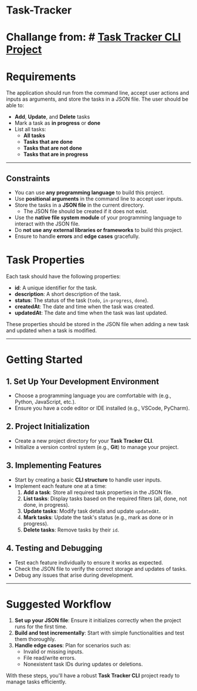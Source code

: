 ﻿# Task-Tracker  

 # Challange from: # [Task Tracker CLI Project](https://roadmap.sh/projects/task-tracker)

# Requirements

The application should run from the command line, accept user actions and inputs as arguments, and store the tasks in a JSON file. The user should be able to:

- **Add**, **Update**, and **Delete** tasks
- Mark a task as **in progress** or **done**
- List all tasks:
  - **All tasks**
  - **Tasks that are done**
  - **Tasks that are not done**
  - **Tasks that are in progress**

---

## Constraints

- You can use **any programming language** to build this project.
- Use **positional arguments** in the command line to accept user inputs.
- Store the tasks in a **JSON file** in the current directory.
  - The JSON file should be created if it does not exist.
- Use the **native file system module** of your programming language to interact with the JSON file.
- Do **not use any external libraries or frameworks** to build this project.
- Ensure to handle **errors** and **edge cases** gracefully.

# Task Properties

Each task should have the following properties:

- **id**: A unique identifier for the task.
- **description**: A short description of the task.
- **status**: The status of the task (`todo`, `in-progress`, `done`).
- **createdAt**: The date and time when the task was created.
- **updatedAt**: The date and time when the task was last updated.

These properties should be stored in the JSON file when adding a new task and updated when a task is modified.

---

# Getting Started

## 1. Set Up Your Development Environment
- Choose a programming language you are comfortable with (e.g., Python, JavaScript, etc.).
- Ensure you have a code editor or IDE installed (e.g., VSCode, PyCharm).

## 2. Project Initialization
- Create a new project directory for your **Task Tracker CLI**.
- Initialize a version control system (e.g., **Git**) to manage your project.

## 3. Implementing Features
- Start by creating a basic **CLI structure** to handle user inputs.
- Implement each feature one at a time:
  1. **Add a task**: Store all required task properties in the JSON file.
  2. **List tasks**: Display tasks based on the required filters (all, done, not done, in progress).
  3. **Update tasks**: Modify task details and update `updatedAt`.
  4. **Mark tasks**: Update the task's status (e.g., mark as done or in progress).
  5. **Delete tasks**: Remove tasks by their `id`.

## 4. Testing and Debugging
- Test each feature individually to ensure it works as expected.
- Check the JSON file to verify the correct storage and updates of tasks.
- Debug any issues that arise during development.

---

# Suggested Workflow
1. **Set up your JSON file**: Ensure it initializes correctly when the project runs for the first time.
2. **Build and test incrementally**: Start with simple functionalities and test them thoroughly.
3. **Handle edge cases**: Plan for scenarios such as:
   - Invalid or missing inputs.
   - File read/write errors.
   - Nonexistent task IDs during updates or deletions.

With these steps, you'll have a robust **Task Tracker CLI** project ready to manage tasks efficiently.
